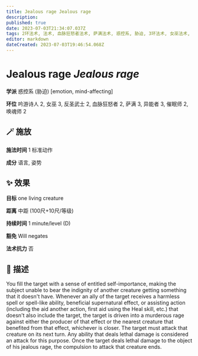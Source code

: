 ```yaml
---
title: Jealous rage Jealous rage
description: 
published: true
date: 2023-07-03T21:34:07.037Z
tags: 2环法术, 法术, 血脉狂怒者法术, 萨满法术, 惑控系, 胁迫, 3环法术, 女巫法术, 吟游诗人法术, 异能者法术, 催眠师法术, 唤魂师法术, 反圣武士法术, emotion, mind-affecting
editor: markdown
dateCreated: 2023-07-03T19:46:54.068Z
---
```


# **Jealous rage** *Jealous rage*

**学派** 惑控系 (胁迫) \[emotion, mind-affecting\] 

**环位** 吟游诗人 2, 女巫 3, 反圣武士 2, 血脉狂怒者 2, 萨满 3, 异能者 3, 催眠师 2, 唤魂师 2

## 🪄 施放

**施法时间** 1 标准动作

**成分** 语言, 姿势

## ✨ 效果 

**目标** one living creature 

**距离** 中距 (100尺+10尺/等级)  

**持续时间** 1 minute/level (D) 

**豁免** Will negates

**法术抗力** 否

## 📖 描述

You fill the target with a sense of entitled self-importance, making the subject unable to bear the indignity of another creature getting something that it doesn't have. Whenever an ally of the target receives a harmless spell or spell-like ability, beneficial supernatural effect, or assisting action (including the aid another action, first aid using the Heal skill, etc.) that doesn't also include the target, the target is driven into a murderous rage against either the producer of that effect or the nearest creature that benefited from that effect, whichever is closer. The target must attack that creature on its next turn. Any ability that deals lethal damage is considered an attack for this purpose. Once the target deals lethal damage to the object of his jealous rage, the compulsion to attack that creature ends.
    